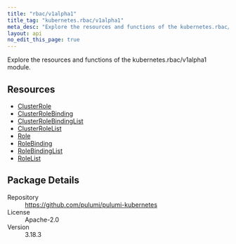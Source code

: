 ```yaml
---
title: "rbac/v1alpha1"
title_tag: "kubernetes.rbac/v1alpha1"
meta_desc: "Explore the resources and functions of the kubernetes.rbac/v1alpha1 module."
layout: api
no_edit_this_page: true
---
```


<!-- WARNING: this file was generated by Pulumi Docs Generator. -->
<!-- Do not edit by hand unless you're certain you know what you are doing! -->

Explore the resources and functions of the kubernetes.rbac/v1alpha1 module.

<h2 id="resources">Resources</h2>
<ul class="api">
    <li><a href="clusterrole" title="ClusterRole"><span class="api-symbol api-symbol--resource"></span>ClusterRole</a></li>
    <li><a href="clusterrolebinding" title="ClusterRoleBinding"><span class="api-symbol api-symbol--resource"></span>ClusterRoleBinding</a></li>
    <li><a href="clusterrolebindinglist" title="ClusterRoleBindingList"><span class="api-symbol api-symbol--resource"></span>ClusterRoleBindingList</a></li>
    <li><a href="clusterrolelist" title="ClusterRoleList"><span class="api-symbol api-symbol--resource"></span>ClusterRoleList</a></li>
    <li><a href="role" title="Role"><span class="api-symbol api-symbol--resource"></span>Role</a></li>
    <li><a href="rolebinding" title="RoleBinding"><span class="api-symbol api-symbol--resource"></span>RoleBinding</a></li>
    <li><a href="rolebindinglist" title="RoleBindingList"><span class="api-symbol api-symbol--resource"></span>RoleBindingList</a></li>
    <li><a href="rolelist" title="RoleList"><span class="api-symbol api-symbol--resource"></span>RoleList</a></li>
</ul>

<h2 id="package-details">Package Details</h2>
<dl class="package-details">
	<dt>Repository</dt>
	<dd><a href="https://github.com/pulumi/pulumi-kubernetes">https://github.com/pulumi/pulumi-kubernetes</a></dd>
	<dt>License</dt>
	<dd>Apache-2.0</dd>
	<dt>Version</dt>
	<dd>3.18.3</dd>
</dl>

